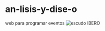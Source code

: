 # an-lisis-y-dise-o
web para programar eventos 
![escudo IBERO](https://github.com/user-attachments/assets/d3c2080f-70f6-45a1-a69a-1ea3d68e15cd)
